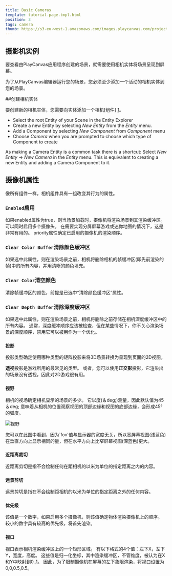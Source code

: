 ```yaml
---
title: Basic Cameras
template: tutorial-page.tmpl.html
position: 3
tags: camera
thumb: https://s3-eu-west-1.amazonaws.com/images.playcanvas.com/projects/12/186/KM6GIE-image-75.jpg
---
```


## 摄影机实例

要查看由PlayCanvas应用程序创建的场景，就需要使用相机实体将场景呈现到屏幕。

为了从PlayCanvas编辑器运行您的场景，您必须至少添加一个活动的相机实体到您的场景。

##创建相机实体

要创建新的相机实体，您需要向实体添加一个相机[组件] [1]。

* Select the root Entity of your Scene in the Entity Explorer
* Create a new Entity by selecting *New Entity* from the *Entity* menu.
* Add a Component by selecting *New Component* from *Component* menu
* Choose *Camera* when you are prompted to choose which type of Component to create

As making a Camera Entity is a common task there is a shortcut: Select *New Entity* -> *New Camera* in the *Entity* menu.
This is equivalent to creating a new Entity and adding a Camera Component to it.

## 摄像机属性

像所有组件一样，相机组件具有一组改变其行为的属性。

### `Enabled`启用

如果enabled属性为true，则当场景加载时，摄像机将渲染场景到其渲染缓冲区。 可以同时启用多个摄像头。 在需要实现分屏屏幕游戏或迷你地图的情况下，这是非常有用的。 priority属性确定已启用的摄像机的渲染顺序。

### `Clear Color Buffer`清除颜色缓冲区

如果选中此属性，则在渲染场景之前，相机将删除相机的帧缓冲区(即先前渲染的帧)中的所有内容，并用清晰的颜色填充。

### `Clear Color`清空颜色

清除帧缓冲区的颜色，前提是已选中“清除颜色缓冲区”属性。

### `Clear Depth Buffer`清除深度缓冲区

如果选中此属性，则在渲染场景之前，相机将删除之前存储在相机深度缓冲区中的所有内容。 通常，深度缓冲顺序应该被检查，但在某些情况下，你不关心渲染场景的深度顺序，禁用它可以被用作为一个优化。

### `投影`

投影类型确定使用哪种类型的矩阵投影来将3D场景转换为呈现到页面的2D视图。

**透视**投影是游戏所用的最常见的类型。 或者，您可以使用**正交影**投影，它渲染出的场景没有透视，因此对2D游戏很有用。

### `视野`

相机的视场确定相机显示的场景的多少。 它以度(＆deg;)测量，因此默认值为45＆deg; 意味着从相机的位置观察视图的顶部边缘和视图的底部边缘，会形成45°的弧度。

![视野][2]

您可以在此图中看到，因为`fov'值与显示器的宽度无关，所以宽屏幕视图(浅蓝色)在垂直方向上显示相同的量，但在水平方向上比窄屏幕视图(深蓝色)更大。

### `近距离裁切`

近距离剪切是指不会绘制任何在距相机的以米为单位的指定距离之内的内容。

### `远景剪切`

远景剪切是指在不会绘制距相机的以米为单位的指定距离之外的任何内容。

### `优先级`

该值是一个数字，如果启用多个摄像机，则该值确定物体渲染摄像机上的顺序。 较小的数字具有较高的优先级，将首先渲染。

### `视口`

视口表示相机渲染缓冲区上的一个矩形区域。 有以下格式的4个值：左下X，左下Y，宽度，高度。 这些值是归一化坐标，其中渲染缓冲区，不管维度，被认为在X和Y中映射到0..1。 因此，为了限制摄像机在屏幕的左下象限渲染，将视口设置为0,0,0.5,0.5。

[1]: /user-manual/glossary#component
[2]: /images/platform/field_of_view.png

